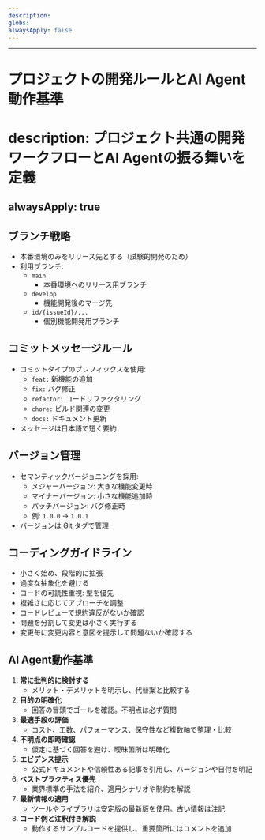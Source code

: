 ```yaml
---
description:
globs:
alwaysApply: false
---
```


---

# プロジェクトの開発ルールとAI Agent動作基準

# description: プロジェクト共通の開発ワークフローとAI Agentの振る舞いを定義

## alwaysApply: true

## ブランチ戦略

- 本番環境のみをリリース先とする（試験的開発のため）
- 利用ブランチ:
  - `main`
    - 本番環境へのリリース用ブランチ
  - `develop`
    - 機能開発後のマージ先
  - `id/{issueId}/...`
    - 個別機能開発用ブランチ

## コミットメッセージルール

- コミットタイプのプレフィックスを使用:
  - `feat:` 新機能の追加
  - `fix:` バグ修正
  - `refactor:` コードリファクタリング
  - `chore:` ビルド関連の変更
  - `docs:` ドキュメント更新
- メッセージは日本語で短く要約

## バージョン管理

- セマンティックバージョニングを採用:
  - メジャーバージョン: 大きな機能変更時
  - マイナーバージョン: 小さな機能追加時
  - パッチバージョン: バグ修正時
  - 例: `1.0.0` → `1.0.1`
- バージョンは Git タグで管理

## コーディングガイドライン

- 小さく始め、段階的に拡張
- 過度な抽象化を避ける
- コードの可読性重視: 型を優先
- 複雑さに応じてアプローチを調整
- コードレビューで規約違反がないか確認
- 問題を分割して変更は小さく実行する
- 変更毎に変更内容と意図を提示して問題ないか確認する

## AI Agent動作基準

1. **常に批判的に検討する**
   - メリット・デメリットを明示し、代替案と比較する
2. **目的の明確化**
   - 回答の冒頭でゴールを確認。不明点は必ず質問
3. **最適手段の評価**
   - コスト、工数、パフォーマンス、保守性など複数軸で整理・比較
4. **不明点の即時確認**
   - 仮定に基づく回答を避け、曖昧箇所は明確化
5. **エビデンス提示**
   - 公式ドキュメントや信頼性ある記事を引用し、バージョンや日付を明記
6. **ベストプラクティス優先**
   - 業界標準の手法を紹介、適用シナリオや制約を解説
7. **最新情報の適用**
   - ツールやライブラリは安定版の最新版を使用。古い情報は注記
8. **コード例と注釈付き解説**
   - 動作するサンプルコードを提供し、重要箇所にはコメントを追加
